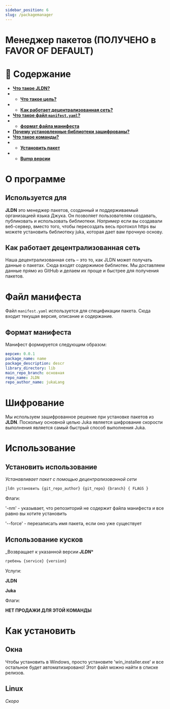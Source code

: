 ```yaml
---
sidebar_position: 6
slug: /packagemanager
---
```


# Менеджер пакетов (ПОЛУЧЕНО в FAVOR OF DEFAULT)

<h1>📖 Содержание</h1>

- [**Что такое JLDN?**](#about)
- - [**Что такое цель?**](#used-for)
- - [**Как работает децентрализованная сеть?**](#how-our-decentralized-network-works)
- [**Что такое файл `manifest.yaml`?**](#manifest-file)
- - [**формат файла манифеста**](#manifest-format)
- [**Почему установленные библиотеки зашифрованы?**](#encryption)
- [**Что такое команды?**](#usage)
- - [**Установить пакет**](#install-usage)
- - [**Bump версии**](#bump-usage)

# О программе

## Используется для

**JLDN** это менеджер пакетов, созданный и поддерживаемый организацией языка Джука. Он позволяет пользователям создавать, публиковать и использовать библиотеки. _Например_ если вы создавали веб-сервер, вместо того, чтобы пересоздать весь протокол https вы можете установить библиотеку juka, которая дает вам прочную основу.

## Как работает децентрализованная сеть

Наша децентрализованная сеть – это то, как JLDN может получать данные о пакетах. Сюда входят содержимое библиотек. Мы доставляем данные прямо из GitHub и делаем их проще и быстрее для получения пакетов.

# Файл манифеста

Файл `manifest.yaml` используется для спецификации пакета. Сюда входит текущая версия, описание и содержание.

## Формат манифеста

Манифест формируется следующим образом:

```yaml
версия: 0.0.1
package_name: name
package_description: descr
library_directory: lib
main_repo_branch: основная
repo_name: JLDN
repo_author_name: jukaLang
```

# Шифрование

Мы используем зашифрованное решение при установке пакетов из **JLDN**. Поскольку основной целью Juka является шифрование скорости выполнения является самый быстрый способ выполнения Juka.

# Использование

## Установить использование

_Устанавливает пакет с помощью децентрализованной сети_

```bash
jldn установить {git_repo_author} {git_repo} {branch} { FLAGS }
```

Флаги:

'-nm' - указывает, что репозиторий не содержит файла манифеста и все равно вы хотите установить

'--force' - перезаписать имя пакета, если оно уже существует

## Использование кусков

_Возвращает к указанной версии ***JLDN****

```bash
гребень {service} {version}
```

Услуги:

**JLDN**

**Juka**

Флаги:

**НЕТ ПРОДАЖИ ДЛЯ ЭТОЙ КОМАНДЫ**

# Как установить

## Окна

Чтобы установить в Windows, просто установите 'win_installer.exe' и все остальное будет автоматизировано! Этот файл можно найти в списке релизов.

## Linux

_Скоро_
